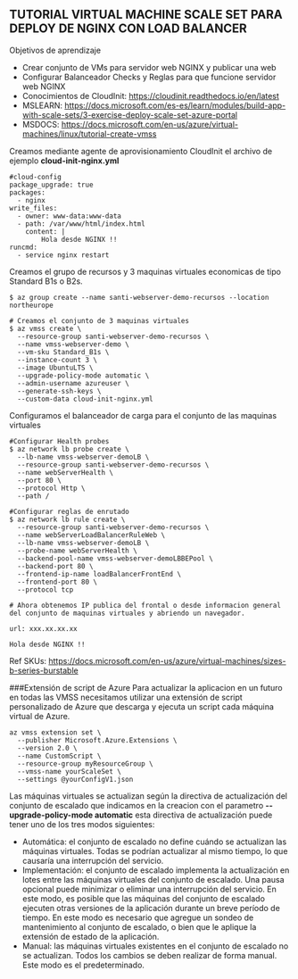 TUTORIAL VIRTUAL MACHINE SCALE SET PARA DEPLOY DE NGINX CON LOAD BALANCER
------------------------------------------------------------------------------------

Objetivos de aprendizaje

- Crear conjunto de VMs para servidor web NGINX y publicar una web
- Configurar Balanceador Checks y Reglas para que funcione servidor web NGINX
- Conocimientos de CloudInit: https://cloudinit.readthedocs.io/en/latest
- MSLEARN: https://docs.microsoft.com/es-es/learn/modules/build-app-with-scale-sets/3-exercise-deploy-scale-set-azure-portal
- MSDOCS: https://docs.microsoft.com/en-us/azure/virtual-machines/linux/tutorial-create-vmss

Creamos mediante agente de aprovisionamiento CloudInit el archivo de ejemplo **cloud-init-nginx.yml**
```
#cloud-config
package_upgrade: true
packages:
  - nginx
write_files:
  - owner: www-data:www-data
  - path: /var/www/html/index.html
    content: |
        Hola desde NGINX !!
runcmd:
  - service nginx restart
```

Creamos el grupo de recursos y 3 maquinas virtuales economicas de tipo Standard B1s o B2s.
```
$ az group create --name santi-webserver-demo-recursos --location northeurope 

# Creamos el conjunto de 3 maquinas virtuales
$ az vmss create \
  --resource-group santi-webserver-demo-recursos \
  --name vmss-webserver-demo \
  --vm-sku Standard_B1s \
  --instance-count 3 \
  --image UbuntuLTS \
  --upgrade-policy-mode automatic \
  --admin-username azureuser \
  --generate-ssh-keys \
  --custom-data cloud-init-nginx.yml
```

Configuramos el balanceador de carga para el conjunto de las maquinas virtuales
```
#Configurar Health probes
$ az network lb probe create \
  --lb-name vmss-webserver-demoLB \
  --resource-group santi-webserver-demo-recursos \
  --name webServerHealth \
  --port 80 \
  --protocol Http \
  --path /

#Configurar reglas de enrutado
$ az network lb rule create \
  --resource-group santi-webserver-demo-recursos \
  --name webServerLoadBalancerRuleWeb \
  --lb-name vmss-webserver-demoLB \
  --probe-name webServerHealth \
  --backend-pool-name vmss-webserver-demoLBBEPool \
  --backend-port 80 \
  --frontend-ip-name loadBalancerFrontEnd \
  --frontend-port 80 \
  --protocol tcp
  
# Ahora obtenemos IP publica del frontal o desde informacion general del conjunto de maquinas virtuales y abriendo un navegador.

url: xxx.xx.xx.xx

Hola desde NGINX !!
```

Ref SKUs: https://docs.microsoft.com/en-us/azure/virtual-machines/sizes-b-series-burstable



###Extensión de script de Azure
Para actualizar la aplicacion en un futuro en todas las VMSS necesitamos utilizar una extensión de script personalizado de Azure que descarga y ejecuta un script cada máquina virtual de Azure. 
```
az vmss extension set \
  --publisher Microsoft.Azure.Extensions \
  --version 2.0 \
  --name CustomScript \
  --resource-group myResourceGroup \
  --vmss-name yourScaleSet \
  --settings @yourConfigV1.json
 ```
 
Las máquinas virtuales se actualizan según la directiva de actualización del conjunto de escalado que indicamos en la creacion con el parametro **--upgrade-policy-mode automatic** esta directiva de actualización puede tener uno de los tres modos siguientes:

- Automática: el conjunto de escalado no define cuándo se actualizan las máquinas virtuales. Todas se podrían actualizar al mismo tiempo, lo que causaría una interrupción del servicio.
- Implementación: el conjunto de escalado implementa la actualización en lotes entre las máquinas virtuales del conjunto de escalado. Una pausa opcional puede minimizar o eliminar una interrupción del servicio. En este modo, es posible que las máquinas del conjunto de escalado ejecuten otras versiones de la aplicación durante un breve período de tiempo. En este modo es necesario que agregue un sondeo de mantenimiento al conjunto de escalado, o bien que le aplique la extensión de estado de la aplicación.
- Manual: las máquinas virtuales existentes en el conjunto de escalado no se actualizan. Todos los cambios se deben realizar de forma manual. Este modo es el predeterminado.



